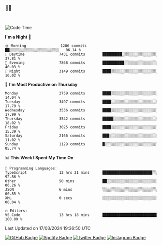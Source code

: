 ### 🤙🍺

<!-- <a href="https://github-readme-stats.vercel.app/api?username=hzak2xx&count_private=true&show_icons=true&theme=dracula">
  <img align="center" src="https://github-readme-stats.vercel.app/api?username=hzak2xx&count_private=true&show_icons=true&theme=dracula" />
</a>
</br> -->
</br>

<!--START_SECTION:waka-->
![Code Time](http://img.shields.io/badge/Code%20Time-3%2C153%20hrs%2012%20mins-blue)

**I'm a Night 🦉** 

```text
🌞 Morning                1206 commits        ██░░░░░░░░░░░░░░░░░░░░░░░   06.14 % 
🌆 Daytime                7431 commits        █████████░░░░░░░░░░░░░░░░   37.81 % 
🌃 Evening                7868 commits        ██████████░░░░░░░░░░░░░░░   40.03 % 
🌙 Night                  3149 commits        ████░░░░░░░░░░░░░░░░░░░░░   16.02 % 
```
📅 **I'm Most Productive on Thursday** 

```text
Monday                   2759 commits        ████░░░░░░░░░░░░░░░░░░░░░   14.04 % 
Tuesday                  3497 commits        ████░░░░░░░░░░░░░░░░░░░░░   17.79 % 
Wednesday                3536 commits        ████░░░░░░░░░░░░░░░░░░░░░   17.99 % 
Thursday                 3542 commits        █████░░░░░░░░░░░░░░░░░░░░   18.02 % 
Friday                   3025 commits        ████░░░░░░░░░░░░░░░░░░░░░   15.39 % 
Saturday                 2166 commits        ███░░░░░░░░░░░░░░░░░░░░░░   11.02 % 
Sunday                   1129 commits        █░░░░░░░░░░░░░░░░░░░░░░░░   05.74 % 
```


📊 **This Week I Spent My Time On** 

```text
💬 Programming Languages: 
TypeScript               12 hrs 21 mins      ███████████████████████░░   92.86 % 
Other                    50 mins             ██░░░░░░░░░░░░░░░░░░░░░░░   06.26 % 
JSON                     6 mins              ░░░░░░░░░░░░░░░░░░░░░░░░░   00.85 % 
XML                      0 secs              ░░░░░░░░░░░░░░░░░░░░░░░░░   00.04 % 

🔥 Editors: 
VS Code                  13 hrs 18 mins      █████████████████████████   100.00 % 
```


 Last Updated on 17/03/2024 19:36:50 UTC
<!--END_SECTION:waka-->

[![GitHub Badge](https://img.shields.io/badge/GitHub-100000?style=for-the-badge&logo=github&logoColor=white)](https://github.com/hzak2xx)
[![Spotify Badge](https://img.shields.io/badge/Spotify-1ED760?&style=for-the-badge&logo=spotify&logoColor=white)](https://open.spotify.com/user/uf90s6sbbh75a1mt44clkhkvf)
[![Twitter Badge](https://img.shields.io/badge/Twitter-1DA1F2?style=for-the-badge&logo=twitter&logoColor=white)](https://twitter.com/hzak2xx)
[![Instagram Badge](https://img.shields.io/badge/Instagram-E4405F?style=for-the-badge&logo=instagram&logoColor=white)](https://www.instagram.com/hzak2xx/)
